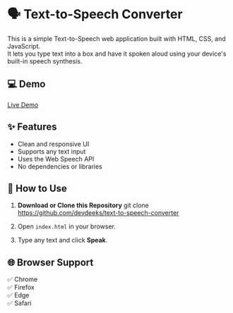 # 🗣️ Text-to-Speech Converter

This is a simple Text-to-Speech web application built with HTML, CSS, and JavaScript.  
It lets you type text into a box and have it spoken aloud using your device's built-in speech synthesis.

## 💻 Demo
[Live Demo](https://devdeeks.github.io/text-to-speech-converter)

## ✨ Features
- Clean and responsive UI
- Supports any text input
- Uses the Web Speech API
- No dependencies or libraries

## 📂 How to Use
1. **Download or Clone this Repository**
git clone https://github.com/devdeeks/text-to-speech-converter

2. Open `index.html` in your browser.

3. Type any text and click **Speak**.

## 🌐 Browser Support
✅ Chrome  
✅ Firefox  
✅ Edge  
✅ Safari  
